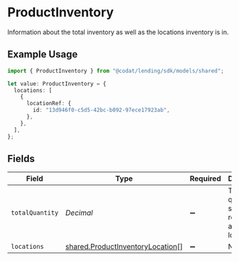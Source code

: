 # ProductInventory

Information about the total inventory as well as the locations inventory is in.

## Example Usage

```typescript
import { ProductInventory } from "@codat/lending/sdk/models/shared";

let value: ProductInventory = {
  locations: [
    {
      locationRef: {
        id: "13d946f0-c5d5-42bc-b092-97ece17923ab",
      },
    },
  ],
};
```

## Fields

| Field                                                                                       | Type                                                                                        | Required                                                                                    | Description                                                                                 |
| ------------------------------------------------------------------------------------------- | ------------------------------------------------------------------------------------------- | ------------------------------------------------------------------------------------------- | ------------------------------------------------------------------------------------------- |
| `totalQuantity`                                                                             | *Decimal*                                                                                   | :heavy_minus_sign:                                                                          | The total quantity of stock remaining across locations.                                     |
| `locations`                                                                                 | [shared.ProductInventoryLocation](../../../sdk/models/shared/productinventorylocation.md)[] | :heavy_minus_sign:                                                                          | N/A                                                                                         |